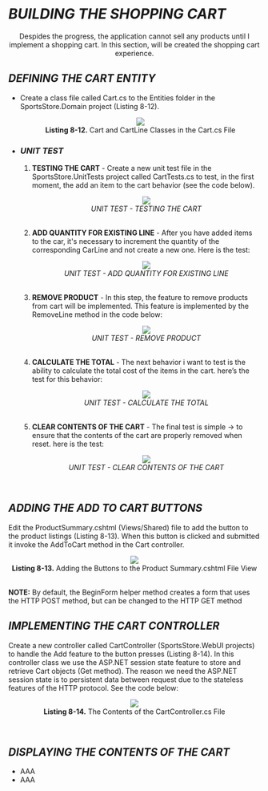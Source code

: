 <h1><i>BUILDING THE SHOPPING CART</i></h1>
<p align="center">
	Despides the progress, the application cannot sell any products until I implement a shopping cart. In this section, will be created the shopping cart experience.
</p>

<h2><i>DEFINING THE CART ENTITY</i></h2>
<ul>
	<li>
		Create a class file called Cart.cs to the Entities folder in the SportsStore.Domain project (Listing 8-12).
		<p align="center">
			<img src="Pictures/Listing 8-12.png" /><br />
			<b>Listing 8-12.</b> Cart and CartLine Classes in the Cart.cs File
		</p>
	</li>
	<li>
		<h3><i>UNIT TEST</i></h3>
		<ol>
			<li>
				<b>TESTING THE CART</b> - Create a new unit test file in the SportsStore.UnitTests project called CartTests.cs to test, in the first moment, the add an item to the cart behavior (see the code below).<br />
				<p align="center">
					<img src="Pictures/UT_TESTING_THE_CART.png" /><br />
					<i>UNIT TEST - TESTING THE CART</i>
				</p><br />				
			</li>
			<li>
				<b>ADD QUANTITY FOR EXISTING LINE</b> - After you have added items to the car, it's necessary to increment the quantity of the corresponding CarLine and not create a new one. Here is the test:<br />
				<p align="center">
					<img src="Pictures/UT_ADD_QTT_FOR_EXISTING_LINE.png" /><br />
					<i>UNIT TEST - ADD QUANTITY FOR EXISTING LINE</i>
				</p><br />
			</li>
			<li>
				<b>REMOVE PRODUCT</b> - In this step, the feature to remove products from cart will be implemented. This feature is implemented by the RemoveLine method in the code below:<br />
				<p align="center">
					<img src="Pictures/UT_TESTING_THE_CART_REMOVE_PRODUCT.png" /><br />
					<i>UNIT TEST - REMOVE PRODUCT</i>
				</p><br />	
			</li>
			<li>
				<b>CALCULATE THE TOTAL</b> - The next behavior i want to test is the ability to calculate the total cost of the items in the cart. here’s the test for
				this behavior:<br />
				<p align="center">
					<img src="Pictures/UT_TESTING_THE_CART_CALCULATE_TOTAL.png" /><br />
					<i>UNIT TEST - CALCULATE THE TOTAL</i>
				</p><br />
			</li>
			<li>
				<b>CLEAR CONTENTS OF THE CART</b> - The final test is simple -> to ensure that the contents of the cart are properly removed when reset. here is the test:<br />
				<p align="center">
					<img src="Pictures/UT_CLEAR_CONTENTS_CART.png" /><br />
					<i>UNIT TEST - CLEAR CONTENTS OF THE CART</i>
				</p><br />
			</li>
		</ol>
	</li>
</ul>

<h2><i>ADDING THE ADD TO CART BUTTONS</i></h2>
	Edit the ProductSummary.cshtml (Views/Shared) file to add the button to the product listings (Listing 8-13). When this button is clicked and submitted it invoke the AddToCart method in the Cart controller.
	<p align="center">
		<img src="Pictures/Listing 8-13.png" /><br />
		<b>Listing 8-13.</b> Adding the Buttons to the Product Summary.cshtml File View
	</p><br />
	<b>NOTE:</b> By default, the BeginForm helper method creates a form that uses the HTTP POST method, but can be changed to the HTTP GET method<br />

<h2><i>IMPLEMENTING THE CART CONTROLLER</i></h2>
	Create a new controller called CartController (SportsStore.WebUI projects) to handle the Add feature to the button presses (Listing 8-14). In this controller class we use the ASP.NET session state feature to store and retrieve Cart objects (Get method). The reason we need the ASP.NET session state is to persistent data between request due to the stateless features of the HTTP protocol. See the code below:<br />
	<p align="center">
		<img src="Pictures/Listing 8-14.png" /><br />
		<b>Listing 8-14.</b> The Contents of the CartController.cs File
	</p><br />

<h2><i>DISPLAYING THE CONTENTS OF THE CART</i></h2>
<ul>
	<li>AAA</li>
	<li>AAA</li>
</ul>
	
	
	
	
  
